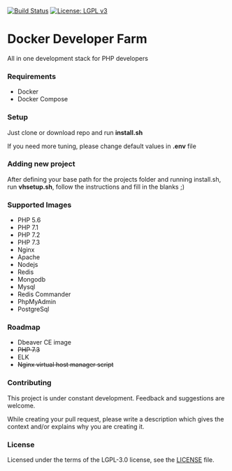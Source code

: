 [![Build Status](https://travis-ci.org/zinan/docker-dev-farm.svg)](https://travis-ci.org/zinan/docker-dev-farm)
[![License: LGPL v3](https://img.shields.io/badge/License-LGPL%20v3-blue.svg)](https://www.gnu.org/licenses/lgpl-3.0)

# Docker Developer Farm

All in one development stack for PHP developers

### Requirements
* Docker
* Docker Compose

### Setup
Just clone or download repo and run **install.sh**

If you need more tuning, please change default values in **.env** file

### Adding new project
After defining your base path for the projects folder and running install.sh, run **vhsetup.sh**, follow the instructions and fill in the blanks ;) 

### Supported Images
- PHP 5.6
- PHP 7.1
- PHP 7.2
- PHP 7.3
- Nginx
- Apache
- Nodejs
- Redis
- Mongodb
- Mysql
- Redis Commander
- PhpMyAdmin
- PostgreSql

### Roadmap
- Dbeaver CE image
- ~~PHP 7.3~~
- ELK
- ~~Nginx virtual host manager script~~

### Contributing
This project is under constant development. Feedback and suggestions are
welcome.

While creating your pull request, please write a description which gives the context and/or explains why you are creating it.

### License
Licensed under the terms of the LGPL-3.0 license, see the [LICENSE](LICENSE) file.